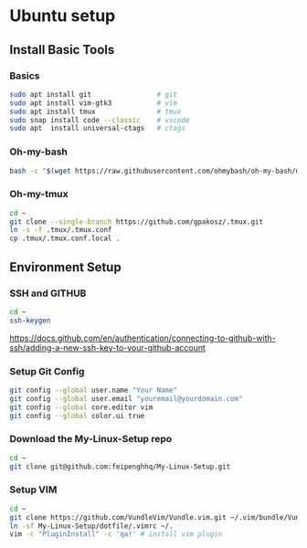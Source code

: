 # Ubuntu setup

## Install Basic Tools

### Basics

```bash
sudo apt install git                # git
sudo apt install vim-gtk3           # vim
sudo apt install tmux               # tmux
sudo snap install code --classic    # vscode
sudo apt  install universal-ctags   # ctags
```

### Oh-my-bash

```bash
bash -c "$(wget https://raw.githubusercontent.com/ohmybash/oh-my-bash/master/tools/install.sh -O -)"
```

### Oh-my-tmux

```bash
cd ~
git clone --single-branch https://github.com/gpakosz/.tmux.git
ln -s -f .tmux/.tmux.conf
cp .tmux/.tmux.conf.local .
```

## Environment Setup

### SSH and GITHUB

```bash
cd ~
ssh-keygen

```
https://docs.github.com/en/authentication/connecting-to-github-with-ssh/adding-a-new-ssh-key-to-your-github-account

### Setup Git Config

```bash
git config --global user.name "Your Name"
git config --global user.email "youremail@yourdomain.com"
git config --global core.editor vim
git config --global color.ui true
```
### Download the My-Linux-Setup repo

```bash
cd ~
git clone git@github.com:feipenghhq/My-Linux-Setup.git
```

### Setup VIM

```bash
cd ~
git clone https://github.com/VundleVim/Vundle.vim.git ~/.vim/bundle/Vundle.vim
ln -sf My-Linux-Setup/dotfile/.vimrc ~/.
vim -c "PluginInstall" -c 'qa!' # install vim plugin
```

